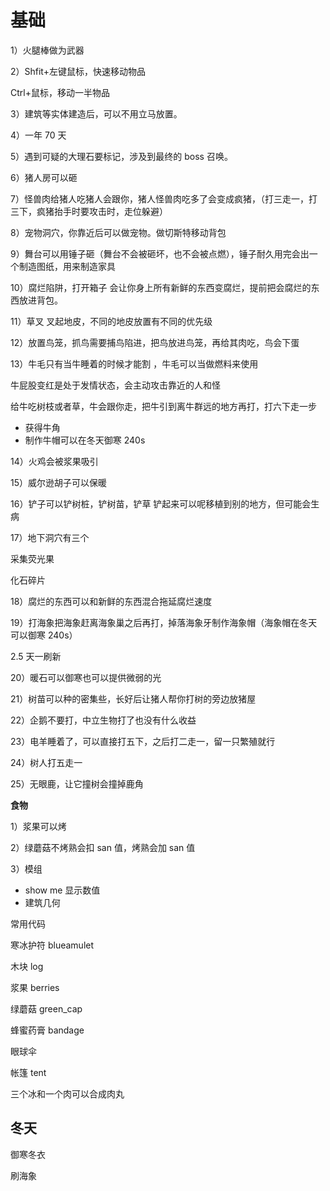 # 基础

1）火腿棒做为武器

2）Shfit+左键鼠标，快速移动物品

Ctrl+鼠标，移动一半物品

3）建筑等实体建造后，可以不用立马放置。

4）一年 70 天

5）遇到可疑的大理石要标记，涉及到最终的 boss 召唤。

6）猪人房可以砸

7）怪兽肉给猪人吃猪人会跟你，猪人怪兽肉吃多了会变成疯猪，（打三走一，打三下，疯猪抬手时要攻击时，走位躲避）

8）宠物洞穴，你靠近后可以做宠物。做切斯特移动背包

9）舞台可以用锤子砸（舞台不会被砸坏，也不会被点燃），锤子耐久用完会出一个制造图纸，用来制造家具 

10）腐烂陷阱，打开箱子 会让你身上所有新鲜的东西变腐烂，提前把会腐烂的东西放进背包。

11）草叉 叉起地皮，不同的地皮放置有不同的优先级

12）放置鸟笼，抓鸟需要捕鸟陷进，把鸟放进鸟笼，再给其肉吃，鸟会下蛋

13）牛毛只有当牛睡着的时候才能割 ，牛毛可以当做燃料来使用 

牛屁股变红是处于发情状态，会主动攻击靠近的人和怪

给牛吃树枝或者草，牛会跟你走，把牛引到离牛群远的地方再打，打六下走一步

- 获得牛角
- 制作牛帽可以在冬天御寒 240s

14）火鸡会被浆果吸引

15）威尔逊胡子可以保暖

16）铲子可以铲树桩，铲树苗，铲草 铲起来可以呢移植到别的地方，但可能会生病

17）地下洞穴有三个

采集荧光果

化石碎片

18）腐烂的东西可以和新鲜的东西混合拖延腐烂速度   

19）打海象把海象赶离海象巢之后再打，掉落海象牙制作海象帽（海象帽在冬天可以御寒 240s）

2.5 天一刷新 

20）暖石可以御寒也可以提供微弱的光

21）树苗可以种的密集些，长好后让猪人帮你打树的旁边放猪屋

22）企鹅不要打，中立生物打了也没有什么收益 

23）电羊睡着了，可以直接打五下，之后打二走一，留一只繁殖就行

24）树人打五走一

25）无眼鹿，让它撞树会撞掉鹿角

**食物**

1）浆果可以烤

2）绿蘑菇不烤熟会扣 san 值，烤熟会加 san 值

3）模组

- show me 显示数值
- 建筑几何 

常用代码

寒冰护符 blueamulet

木块 log

浆果 berries

绿蘑菇 green_cap

蜂蜜药膏 bandage

眼球伞

帐篷 tent

三个冰和一个肉可以合成肉丸

## 冬天

御寒冬衣

刷海象
